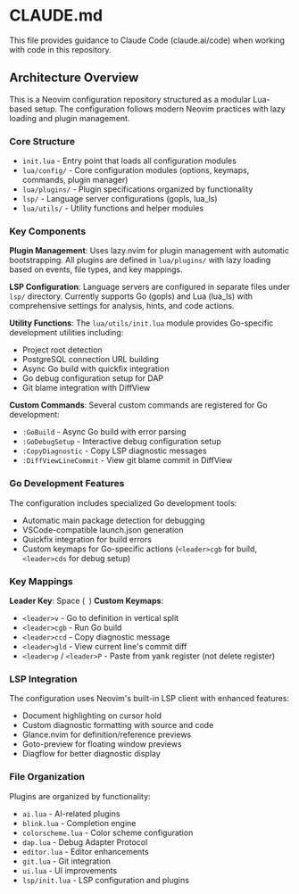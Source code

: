 # CLAUDE.md

This file provides guidance to Claude Code (claude.ai/code) when working with code in this repository.

## Architecture Overview

This is a Neovim configuration repository structured as a modular Lua-based setup. The configuration follows modern Neovim practices with lazy loading and plugin management.

### Core Structure
- `init.lua` - Entry point that loads all configuration modules
- `lua/config/` - Core configuration modules (options, keymaps, commands, plugin manager)
- `lua/plugins/` - Plugin specifications organized by functionality
- `lsp/` - Language server configurations (gopls, lua_ls)
- `lua/utils/` - Utility functions and helper modules

### Key Components

**Plugin Management**: Uses lazy.nvim for plugin management with automatic bootstrapping. All plugins are defined in `lua/plugins/` with lazy loading based on events, file types, and key mappings.

**LSP Configuration**: Language servers are configured in separate files under `lsp/` directory. Currently supports Go (gopls) and Lua (lua_ls) with comprehensive settings for analysis, hints, and code actions.

**Utility Functions**: The `lua/utils/init.lua` module provides Go-specific development utilities including:
- Project root detection
- PostgreSQL connection URL building
- Async Go build with quickfix integration
- Go debug configuration setup for DAP
- Git blame integration with DiffView

**Custom Commands**: Several custom commands are registered for Go development:
- `:GoBuild` - Async Go build with error parsing
- `:GoDebugSetup` - Interactive debug configuration setup
- `:CopyDiagnostic` - Copy LSP diagnostic messages
- `:DiffViewLineCommit` - View git blame commit in DiffView

### Go Development Features

The configuration includes specialized Go development tools:
- Automatic main package detection for debugging
- VSCode-compatible launch.json generation
- Quickfix integration for build errors
- Custom keymaps for Go-specific actions (`<leader>cgb` for build, `<leader>cds` for debug setup)

### Key Mappings

**Leader Key**: Space (` `)
**Custom Keymaps**:
- `<leader>v` - Go to definition in vertical split
- `<leader>cgb` - Run Go build
- `<leader>ccd` - Copy diagnostic message
- `<leader>gld` - View current line's commit diff
- `<leader>p` / `<leader>P` - Paste from yank register (not delete register)

### LSP Integration

The configuration uses Neovim's built-in LSP client with enhanced features:
- Document highlighting on cursor hold
- Custom diagnostic formatting with source and code
- Glance.nvim for definition/reference previews
- Goto-preview for floating window previews
- Diagflow for better diagnostic display

### File Organization

Plugins are organized by functionality:
- `ai.lua` - AI-related plugins
- `blink.lua` - Completion engine
- `colorscheme.lua` - Color scheme configuration
- `dap.lua` - Debug Adapter Protocol
- `editor.lua` - Editor enhancements
- `git.lua` - Git integration
- `ui.lua` - UI improvements
- `lsp/init.lua` - LSP configuration and plugins
